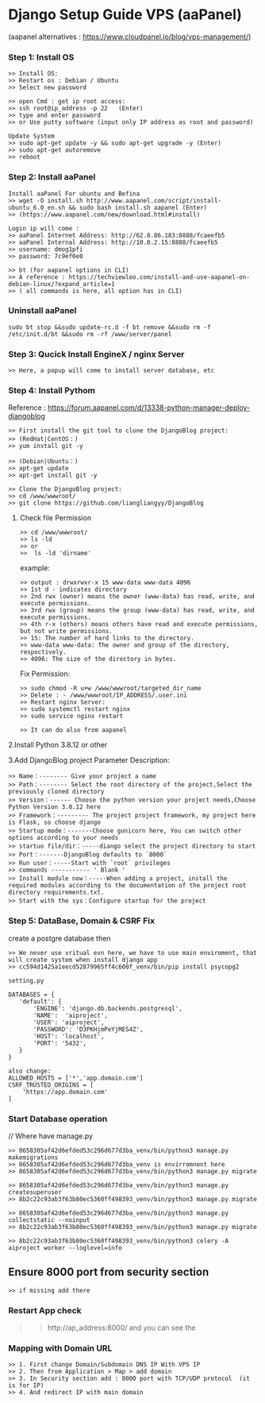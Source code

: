 
#  Django Setup Guide VPS (aaPanel)
(aapanel alternatives : https://www.cloudpanel.io/blog/vps-management/)
### Step 1: Install OS
```
>> Install OS:
>> Restart os : Debian / Ubuntu
>> Select new password

>> open Cmd : get ip root access:
>> ssh root@ip_address -p 22   (Enter)
>> type and enter password
>> or Use putty software (input only IP address as root and password)

Update System
>> sudo apt-get update -y && sudo apt-get upgrade -y (Enter)
>> sudo apt-get autoremove
>> reboot

```
### Step 2: Install aaPanel
```
Install aaPanel For ubuntu and Befina
>> wget -O install.sh http://www.aapanel.com/script/install-ubuntu_6.0_en.sh && sudo bash install.sh aapanel (Enter)
>> (https://www.aapanel.com/new/download.html#install)

Login ip will come :
>> aaPanel Internet Address: http://62.8.86.183:8888/fcaeefb5
>> aaPanel Internal Address: http://10.0.2.15:8888/fcaeefb5
>> username: dmog1pfi
>> password: 7c9ef0e0

>> bt (for aapanel options in CLI)
>> A reference : https://techviewleo.com/install-and-use-aapanel-on-debian-linux/?expand_article=1
>> ( all commands is here, all option has in CLI)

```
### Uninstall aaPanel
```
sudo bt stop &&sudo update-rc.d -f bt remove &&sudo rm -f /etc/init.d/bt &&sudo rm -rf /www/server/panel
```


### Step 3: Qucick Install EngineX / nginx Server
```
>> Here, a popup will come to install server database, etc

```
### Step 4: Install Pythom 
Reference : https://forum.aapanel.com/d/13338-python-manager-deploy-djangoblog
```
>> First install the git tool to clone the DjangoBlog project:
>> (RedHat|CentOS：)
>> yum install git -y

>> (Debian|Ubuntu：)
>> apt-get update
>> apt-get install git -y

>> Clone the DjangoBlog project:
>> cd /www/wwwroot/
>> git clone https://github.com/liangliangyy/DjangoBlog
```
1. Check file Permission
   ```
   >> cd /www/wwwroot/
   >> ls -ld
   >> or
   >>  ls -ld 'dirname'
   ```
   example:
   ```
   >> output : drwxrwxr-x 15 www-data www-data 4096
   >> 1st d - indicates directory
   >> 2nd rwx (owner) means the owner (www-data) has read, write, and execute permissions.
   >> 3rd rwx (group) means the group (www-data) has read, write, and execute permissions.
   >> 4th r-x (others) means others have read and execute permissions, but not write permissions.
   >> 15: The number of hard links to the directory.
   >> www-data www-data: The owner and group of the directory, respectively.
   >> 4096: The size of the directory in bytes.
   ```
   Fix Permission:
   ```
   >> sudo chmod -R u+w /www/wwwroot/targeted_dir_name
   >> Delete : - /www/wwwroot/IP_ADDRESS/.user.ini
   >> Restart nginx Server:
   >> sudo systemctl restart nginx
   >> sudo service nginx restart

   >> It can do also from aapanel
   ```

2.Install Python 3.8.12 or other


3.Add DjangoBlog project
Parameter Description:
```
>> Name：-------- Give your project a name
>> Path：-------- Select the root directory of the project,Select the previously cloned directory
>> Version：------ Choose the python version your project needs,Choose Python Version 3.8.12 here
>> Framework：--------- The project project framework, my project here is Flask, so choose django
>> Startup mode：-------Choose gunicorn here, You can switch other options according to your needs
>> startuo file/dir：-----diango select the project directory to start
>> Port：-------DjangoBlog defaults to `8000`
>> Run user：-----Start with `root` privileges
>> commands ----------- ' Blank '
>> Install module now：-----When adding a project, install the required modules according to the documentation of the project root directory requirements.txt.
>> Start with the sys：Configure startup for the project
```

### Step 5: DataBase, Domain & CSRF Fix
create a postgre database
then
```
>> We never use vritual evn here, we have to use main enviroment, that will create system when install django app
>> cc594d1425a1eecd52879965ff4c600f_venv/bin/pip install psycopg2

setting.py

DATABASES = {
   'default': {
       'ENGINE': 'django.db.backends.postgresql',
       'NAME':  'aiproject',
       'USER': 'aiproject',
       'PASSWORD': 'D3PKHjmPeYjMES4Z',
       'HOST': 'localhost',
       'PORT': '5432',
   }
}

also change:
ALLOWED_HOSTS = ['*','app.domain.com']
CSRF_TRUSTED_ORIGINS = [
    'https://app.domain.com'
]

```

### Start Database operation
// Where have manage.py
```
>> 8658305af42d6efded53c296d677d3ba_venv/bin/python3 manage.py makemigrations
>> 8658305af42d6efded53c296d677d3ba_venv is envirromnent here
>> 8658305af42d6efded53c296d677d3ba_venv/bin/python3 manage.py migrate

>> 8658305af42d6efded53c296d677d3ba_venv/bin/python3 manage.py createsuperuser
>> 8b2c22c93ab3f63b80ec5360ff498393_venv/bin/python3 manage.py migrate

>> 8658305af42d6efded53c296d677d3ba_venv/bin/python3 manage.py collectstatic --noinput
>> 8b2c22c93ab3f63b80ec5360ff498393_venv/bin/python3 manage.py migrate

>> 8b2c22c93ab3f63b80ec5360ff498393_venv/bin/python3 celery -A aiproject worker --loglevel=info

```
## Ensure 8000 port from security section
```
>> if missing add there
```

### Restart App check 
>> http://ap_address:8000/ and you can see the 

### Mapping with Domain URL
```
>> 1. First change Domain/Subdomain DNS IP With VPS IP
>> 2. Then from Application > Map > add domain
>> 3. In Security section add : 8000 port with TCP/UDP protocol  (it is for IP)
>> 4. And redirect IP with main domain

```
